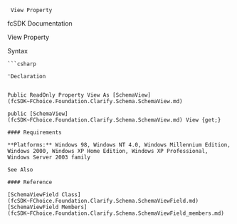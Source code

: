 ﻿     View Property                                                   

fcSDK Documentation

View Property

Syntax

```vbnet
```csharp

'Declaration
 

Public ReadOnly Property View As [SchemaView](fcSDK~FChoice.Foundation.Clarify.Schema.SchemaView.md)

public [SchemaView](fcSDK~FChoice.Foundation.Clarify.Schema.SchemaView.md) View {get;}

#### Requirements

**Platforms:** Windows 98, Windows NT 4.0, Windows Millennium Edition, Windows 2000, Windows XP Home Edition, Windows XP Professional, Windows Server 2003 family

See Also

#### Reference

[SchemaViewField Class](fcSDK~FChoice.Foundation.Clarify.Schema.SchemaViewField.md)  
[SchemaViewField Members](fcSDK~FChoice.Foundation.Clarify.Schema.SchemaViewField_members.md)
